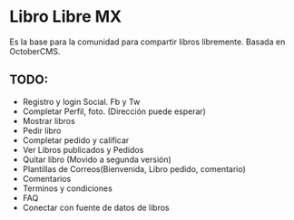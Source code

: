 Libro Libre MX
==============
Es la base para la comunidad para compartir libros libremente. Basada en OctoberCMS.

TODO:
-------
- Registro y login Social. Fb y Tw
- Completar Perfil, foto. (Dirección puede esperar)
- Mostrar libros
- Pedir libro
- Completar pedido y calificar
- Ver Libros publicados y Pedidos
- Quitar libro (Movido a segunda versión)
- Plantillas de Correos(Bienvenida, Libro pedido, comentario)
- Comentarios
- Terminos y condiciones
- FAQ
- Conectar con fuente de datos de libros